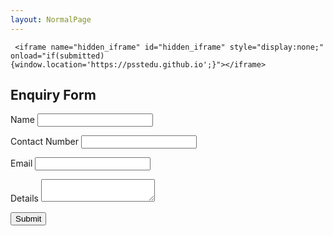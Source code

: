 ```yaml
---
layout: NormalPage
---
```


<script type="text/javascript">var submitted=false;</script>
     <iframe name="hidden_iframe" id="hidden_iframe" style="display:none;" onload="if(submitted)  {window.location='https://psstedu.github.io';}"></iframe>
<div class="w3-card-4">
  <div class="w3-container w3-light-green">
      <h2 class="w3-text-white w3-center">Enquiry Form</h2>
  </div>
    <form class="w3-container" action="https://docs.google.com/forms/u/0/d/e/1FAIpQLSdKoxdd8YAnpdTYMDme8IJTKVHFHg5NSiF38ghxZdEPEdCzNQ/formResponse?embedded=true" method="POST">
      <p>
      <label>Name</label>
      <input name="entry.2005620554" class="w3-input" type="text" required></p>
      <p>
      <label>Contact Number</label>
      <input name="entry.1166974658" class="w3-input" type="text required"></p>
      <p>
      <label>Email</label>
      <input name="entry.1045781291" class="w3-input" type="text" required></p>
      <p>
      <label>Details</label>
        <textarea name="entry.839337160" class="w3-input" type="text" required></textarea></p>
      <p><input type="submit" class="w3-small w3-light-green w3-padding-16 w3-button w3-text-white" value="Submit"></p>
    </form>
</div>
